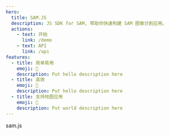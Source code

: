 ```yaml
---
hero:
  title: SAM.JS
  description: JS SDK for SAM, 帮助你快速构建 SAM 图像分割应用。
  actions:
    - text: 开始
      link: /demo
    - text: API
      link: /api
features:
  - title: 简单易用
    emoji: 💎
    description: Put hello description here
  - title: 高效
    emoji: 💎
    description: Put hello description here
  - title: 支持地图应用
    emoji: 🌈
    description: Put world description here
---
```


sam.js
